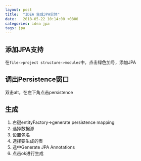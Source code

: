 ```yaml
---
layout: post
title:  "IDEA 生成JPA实体"
date:   2018-05-22 10:14:00 +0800
categories: idea jpa
tags: jpa 
---
```


## 添加JPA支持

在`file->project structure->modules`中，点击绿色加号，添加JPA

## 调出Persistence窗口

双击alt，在左下角点击persistence

## 生成

1. 右键entityFactory->generate persistence mapping
2. 选择数据源
3. 设置包名
4. 选择要生成的表
5. 选中Generate JPA Annotations
6. 点击ok进行生成
